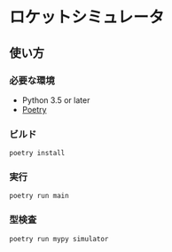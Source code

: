 
# ロケットシミュレータ

## 使い方
### 必要な環境
- Python 3.5 or later
- [Poetry](https://github.com/python-poetry/poetry)

### ビルド
    poetry install
### 実行
    poetry run main
### 型検査
    poetry run mypy simulator
